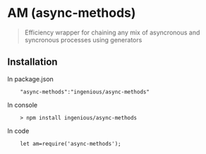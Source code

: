 #  AM (async-methods)
>Efficiency wrapper for chaining any mix of asyncronous and syncronous processes using generators


## Installation
In package.json

```
	"async-methods":"ingenious/async-methods"
```

In console

```
	> npm install ingenious/async-methods
```
In code

```
	let am=require('async-methods');
```